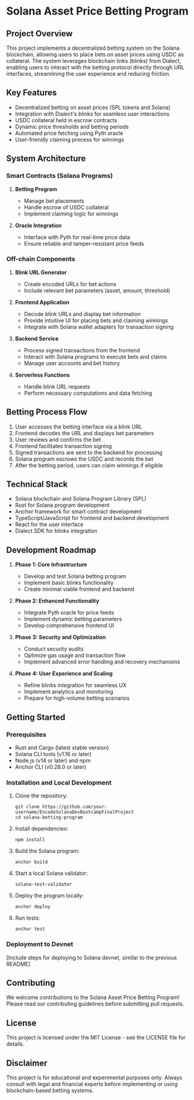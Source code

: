 # Solana Asset Price Betting Program

## Project Overview

This project implements a decentralized betting system on the Solana blockchain, allowing users to place bets on asset prices using USDC as collateral. The system leverages blockchain links (blinks) from Dialect, enabling users to interact with the betting protocol directly through URL interfaces, streamlining the user experience and reducing friction.

## Key Features

- Decentralized betting on asset prices (SPL tokens and Solana)
- Integration with Dialect's blinks for seamless user interactions
- USDC collateral held in escrow contracts
- Dynamic price thresholds and betting periods
- Automated price fetching using Pyth oracle
- User-friendly claiming process for winnings

## System Architecture

### Smart Contracts (Solana Programs)

1. **Betting Program**
   - Manage bet placements
   - Handle escrow of USDC collateral
   - Implement claiming logic for winnings

2. **Oracle Integration**
   - Interface with Pyth for real-time price data
   - Ensure reliable and tamper-resistant price feeds

### Off-chain Components

1. **Blink URL Generator**
   - Create encoded URLs for bet actions
   - Include relevant bet parameters (asset, amount, threshold)

2. **Frontend Application**
   - Decode blink URLs and display bet information
   - Provide intuitive UI for placing bets and claiming winnings
   - Integrate with Solana wallet adapters for transaction signing

3. **Backend Service**
   - Process signed transactions from the frontend
   - Interact with Solana programs to execute bets and claims
   - Manage user accounts and bet history

4. **Serverless Functions**
   - Handle blink URL requests
   - Perform necessary computations and data fetching

## Betting Process Flow

1. User accesses the betting interface via a blink URL
2. Frontend decodes the URL and displays bet parameters
3. User reviews and confirms the bet
4. Frontend facilitates transaction signing
5. Signed transactions are sent to the backend for processing
6. Solana program escrows the USDC and records the bet
7. After the betting period, users can claim winnings if eligible

## Technical Stack

- Solana blockchain and Solana Program Library (SPL)
- Rust for Solana program development
- Anchor framework for smart contract development
- TypeScript/JavaScript for frontend and backend development
- React for the user interface
- Dialect SDK for blinks integration

## Development Roadmap

1. **Phase 1: Core Infrastructure**
   - Develop and test Solana betting program
   - Implement basic blinks functionality
   - Create minimal viable frontend and backend

2. **Phase 2: Enhanced Functionality**
   - Integrate Pyth oracle for price feeds
   - Implement dynamic betting parameters
   - Develop comprehensive frontend UI

3. **Phase 3: Security and Optimization**
   - Conduct security audits
   - Optimize gas usage and transaction flow
   - Implement advanced error handling and recovery mechanisms

4. **Phase 4: User Experience and Scaling**
   - Refine blinks integration for seamless UX
   - Implement analytics and monitoring
   - Prepare for high-volume betting scenarios

## Getting Started

### Prerequisites

- Rust and Cargo (latest stable version)
- Solana CLI tools (v1.16 or later)
- Node.js (v14 or later) and npm
- Anchor CLI (v0.28.0 or later)

### Installation and Local Development

1. Clone the repository:
   ```
   git clone https://github.com/your-username/EncodeSolanaDevBootcampFinalProject
   cd solana-betting-program
   ```

2. Install dependencies:
   ```
   npm install
   ```

3. Build the Solana program:
   ```
   anchor build
   ```

4. Start a local Solana validator:
   ```
   solana-test-validator
   ```

5. Deploy the program locally:
   ```
   anchor deploy
   ```

6. Run tests:
   ```
   anchor test
   ```

### Deployment to Devnet

[Include steps for deploying to Solana devnet, similar to the previous README]

## Contributing

We welcome contributions to the Solana Asset Price Betting Program! Please read our contributing guidelines before submitting pull requests.

## License

This project is licensed under the MIT License - see the LICENSE file for details.

## Disclaimer

This project is for educational and experimental purposes only. Always consult with legal and financial experts before implementing or using blockchain-based betting systems.
